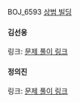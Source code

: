 BOJ_6593 [상범 빌딩](https://www.acmicpc.net/problem/6593)<br>

#### 김선웅
링크: [문제 풀이 링크](https://github.com/dnd2dnd/coding-test/blob/fc343e3cebfaf44cf3d43b4e4899cce89164330b/src/com/solution/baekjoon/dfsbfs/BOJ6593.java)

#### 정의진
링크: [문제 풀이 링크](https://github.com/uijin-j/algorithm-coding-test/tree/main/%EB%B0%B1%EC%A4%80/Gold/6593.%E2%80%85%EC%83%81%EB%B2%94%E2%80%85%EB%B9%8C%EB%94%A9)
